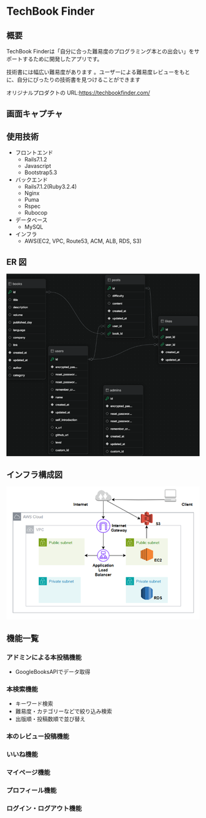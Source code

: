# TechBook Finder

## 概要
TechBook Finderは「自分に合った難易度のプログラミング本との出会い」をサポートするために開発したアプリです。

技術書には幅広い難易度があります 。ユーザーによる難易度レビューをもとに、自分にぴったりの技術書を見つけることができます

オリジナルプロダクトの URL:https://techbookfinder.com/

## 画面キャプチャ
## 使用技術
- フロントエンド
    - Rails7.1.2
    - Javascript
    - Bootstrap5.3
- バックエンド
    - Rails7.1.2(Ruby3.2.4)
    - Nginx
    - Puma
    - Rspec
    - Rubocop
- データベース
    - MySQL
- インフラ
    - AWS(EC2, VPC, Route53, ACM, ALB, RDS, S3)
## ER 図

![ER図](/app/assets/images/er_diaguram.png)

## インフラ構成図

![インフラ構成図](/app/assets/images/infra.png)

## 機能一覧

### アドミンによる本投稿機能

- GoogleBooksAPIでデータ取得

### 本検索機能

- キーワード検索
- 難易度・カテゴリーなどで絞り込み検索
- 出版順・投稿数順で並び替え

### 本のレビュー投稿機能

### いいね機能

### マイページ機能

### プロフィール機能

### ログイン・ログアウト機能
